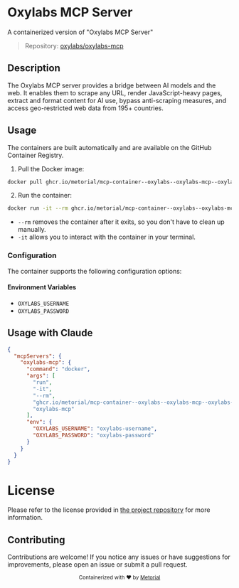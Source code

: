 
# Oxylabs MCP Server

A containerized version of "Oxylabs MCP Server"

> Repository: [oxylabs/oxylabs-mcp](https://github.com/oxylabs/oxylabs-mcp)

## Description

The Oxylabs MCP server provides a bridge between AI models and the web. It enables them to scrape any URL, render JavaScript-heavy pages, extract and format content for AI use, bypass anti-scraping measures, and access geo-restricted web data from 195+ countries.


## Usage

The containers are built automatically and are available on the GitHub Container Registry.

1. Pull the Docker image:

```bash
docker pull ghcr.io/metorial/mcp-container--oxylabs--oxylabs-mcp--oxylabs-mcp
```

2. Run the container:

```bash
docker run -it --rm ghcr.io/metorial/mcp-container--oxylabs--oxylabs-mcp--oxylabs-mcp 
```

- `--rm` removes the container after it exits, so you don't have to clean up manually.
- `-it` allows you to interact with the container in your terminal.


### Configuration

The container supports the following configuration options:




#### Environment Variables

- `OXYLABS_USERNAME`
- `OXYLABS_PASSWORD`




## Usage with Claude

```json
{
  "mcpServers": {
    "oxylabs-mcp": {
      "command": "docker",
      "args": [
        "run",
        "-it",
        "--rm",
        "ghcr.io/metorial/mcp-container--oxylabs--oxylabs-mcp--oxylabs-mcp",
        "oxylabs-mcp"
      ],
      "env": {
        "OXYLABS_USERNAME": "oxylabs-username",
        "OXYLABS_PASSWORD": "oxylabs-password"
      }
    }
  }
}
```

# License

Please refer to the license provided in [the project repository](https://github.com/oxylabs/oxylabs-mcp) for more information.

## Contributing

Contributions are welcome! If you notice any issues or have suggestions for improvements, please open an issue or submit a pull request.

<div align="center">
  <sub>Containerized with ❤️ by <a href="https://metorial.com">Metorial</a></sub>
</div>
  